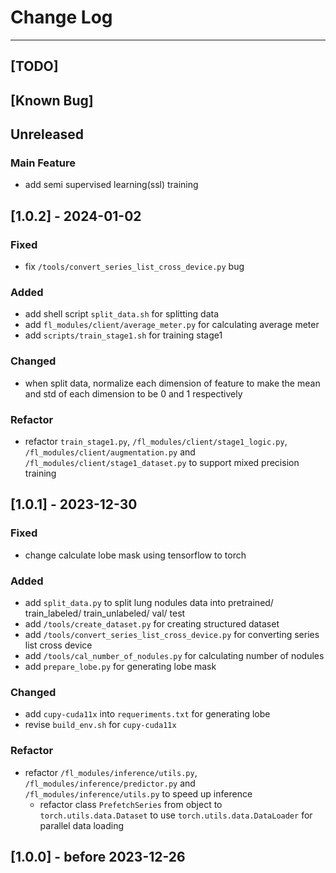 # Change Log
---
## [TODO]
## [Known Bug]
## Unreleased
### Main Feature
- add semi supervised learning(ssl) training
## [1.0.2] - 2024-01-02
### Fixed
- fix `/tools/convert_series_list_cross_device.py` bug
### Added
- add shell script `split_data.sh` for splitting data
- add `fl_modules/client/average_meter.py` for calculating average meter
- add `scripts/train_stage1.sh` for training stage1
### Changed
- when split data, normalize each dimension of feature to make the mean and std of each dimension to be 0 and 1 respectively
### Refactor
- refactor `train_stage1.py`, `/fl_modules/client/stage1_logic.py`, `/fl_modules/client/augmentation.py` and `/fl_modules/client/stage1_dataset.py` to support mixed precision training
## [1.0.1] - 2023-12-30
### Fixed
- change calculate lobe mask using tensorflow to torch
### Added
- add `split_data.py` to split lung nodules data into pretrained/ train_labeled/ train_unlabeled/ val/ test
- add `/tools/create_dataset.py` for creating structured dataset
- add `/tools/convert_series_list_cross_device.py` for converting series list cross device
- add `/tools/cal_number_of_nodules.py` for calculating number of nodules
- add `prepare_lobe.py` for generating lobe mask

### Changed
- add `cupy-cuda11x` into `requeriments.txt` for generating lobe
- revise `build_env.sh` for `cupy-cuda11x`
### Refactor
- refactor `/fl_modules/inference/utils.py`, `/fl_modules/inference/predictor.py` and `/fl_modules/inference/utils.py` to speed up inference
    - refactor class `PrefetchSeries` from object to `torch.utils.data.Dataset` to use `torch.utils.data.DataLoader` for parallel data loading  
## [1.0.0] - before 2023-12-26